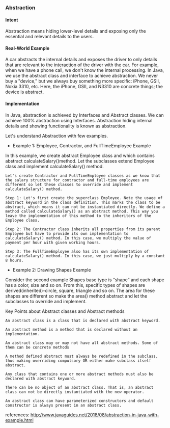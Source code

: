 ### Abstraction

#### Intent

Abstraction means hiding lower-level details and exposing only the essential and relevant details to the users.

#### Real-World Example

A car abstracts the internal details and exposes the driver to only details that are relevant to the interaction of the driver with the car.
For example, when we have a phone call, we don't know the internal processing. In Java, we use the abstract class and interface to achieve abstraction.
We never buy a "device," but we always buy something more specific: iPhone, GSII, Nokia 3310, etc. Here, the iPhone, GSII, and N3310 are concrete things; the device is abstract.

#### Implementation

In Java, abstraction is achieved by Interfaces and Abstract classes. We can achieve 100% abstraction using Interfaces.
Abstraction hiding internal details and showing functionality is known as abstraction.

Let's understand Abstraction with few examples.

- Example 1: Employee, Contractor, and FullTimeEmployee Example

In this example, we create abstract Employee class and which contains abstract calculateSalary()method. Let the subclasses extend Employee class and implement calculateSalary() method.

    Let's create Contractor and FullTimeEmployee classes as we know that the salary structure for contractor and full-time employees are different so let these classes to override and implement calculateSalary() method.

    Step 1: Let's first create the superclass Employee. Note the usage of abstract keyword in the class definition. This marks the class to be abstract, which means it can not be instantiated directly. We define a method called calculateSalary() as an abstract method. This way you leave the implementation of this method to the inheritors of the Employee class.

    Step 2: The Contractor class inherits all properties from its parent Employee but have to provide its own implementation to calculateSalary() method. In this case, we multiply the value of payment per hour with given working hours.

    Step 3: The FullTimeEmployee also has its own implementation of calculateSalary() method. In this case, we just multiply by a constant 8 hours.

- Example 2: Drawing Shapes Example

Consider the second example Shapes base type is “shape” and each shape has a color, size and so on. From this, specific types of shapes are derived(inherited)-circle, square, triangle and so on.
The area for these shapes are different so make the area() method abstract and let the subclasses to override and implement.

 Key Points about Abstract classes and Abstract methods

    An abstract class is a class that is declared with abstract keyword.
    
    An abstract method is a method that is declared without an implementation.
    
    An abstract class may or may not have all abstract methods. Some of them can be concrete methods
    
    A method defined abstract must always be redefined in the subclass, thus making overriding compulsory OR either make subclass itself abstract.
    
    Any class that contains one or more abstract methods must also be declared with abstract keyword.
    
    There can be no object of an abstract class. That is, an abstract class can not be directly instantiated with the new operator.
    
    An abstract class can have parameterized constructors and default constructor is always present in an abstract class.


references:
http://www.javaguides.net/2018/08/abstraction-in-java-with-example.html
